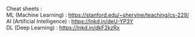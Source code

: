 Cheat sheets : <br>
ML (Machine Learning) : https://stanford.edu/~shervine/teaching/cs-229/ <br>
AI (Artificial Intelligence) : https://lnkd.in/deU-YP3Y <br>
DL (Deep Learning) : https://lnkd.in/dkF2kzRx <br>
